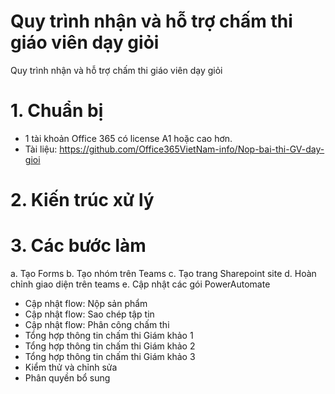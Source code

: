 # Quy trình nhận và hỗ trợ chấm thi giáo viên dạy giỏi
Quy trình nhận và hỗ trợ chấm thi giáo viên dạy giỏi

# 1. Chuẩn bị
- 1 tài khoản Office 365 có license A1 hoặc cao hơn.
- Tài liệu: https://github.com/Office365VietNam-info/Nop-bai-thi-GV-day-gioi

# 2. Kiến trúc xử lý

# 3. Các bước làm
a. Tạo Forms
b. Tạo nhóm trên Teams
c. Tạo trang Sharepoint site
d. Hoàn chỉnh giao diện trên teams
e. Cập nhật các gói PowerAutomate
- Cập nhật flow: Nộp sản phẩm
- Cập nhật flow: Sao chép tập tin
- Cập nhật flow: Phân công chấm thi
- Tổng hợp thông tin chấm thi Giám khảo 1
- Tổng hợp thông tin chấm thi Giám khảo 2
- Tổng hợp thông tin chấm thi Giám khảo 3
- Kiểm thử và chỉnh sửa
- Phân quyền bổ sung
